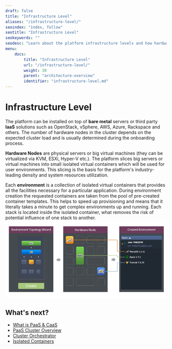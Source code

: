 ```yaml
---
draft: false
title: "Infrastructure Level"
aliases: "/infrastructure-level/"
seoindex: "index, follow"
seotitle: "Infrastructure Level"
seokeywords: ""
seodesc: "Learn about the platform infrastructure levels and how hardware physical severs are sliced into environments and containers."
menu: 
    docs:
        title: "Infrastructure Level"
        url: "/infrastructure-level/"
        weight: 30
        parent: "architecture-overview"
        identifier: "infrastructure-level.md"
---
```


# Infrastructure Level

The platform can be installed on top of **bare metal** servers or third party **IaaS** solutions such as OpenStack, vSphere, AWS, Azure, Rackspace and others. The number of hardware nodes in the cluster depends on the expected cluster load and is usually determined during the onboarding process.

**Hardware Nodes** are physical servers or big virtual machines (they can be virtualized via KVM, ESXi, Hyper-V etc.). The platform slices big servers or virtual machines into small isolated virtual containers which will be used for user environments. This slicing is the basis for the platform's industry-leading density and system resources utilization.

Each **environment** is a collection of isolated virtual containers that provides all the facilities necessary for a particular application. During environment creation the requested containers are taken from the pool of pre-created container templates. This helps to speed up provisioning and means that it literally takes a minute to get complex environments up and running. Each stack is located inside the isolated container, what removes the risk of potential influence of one stack to another.
![infrastructure level hardware node](hardware-node.png)


## What's next?

* [What is PaaS & CaaS](/what-is-paas-and-caas/)
* [PaaS Cluster Overview](/cluster-overview/)
* [Cluster Orchestrator](/cluster-orchestrator/)
* [Isolated Containers](/isolated-containers/)